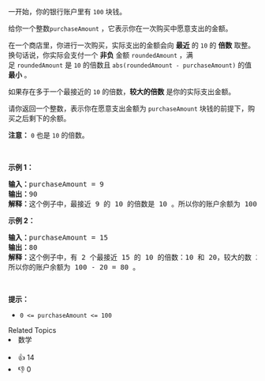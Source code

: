 <p>一开始，你的银行账户里有&nbsp;<code>100</code>&nbsp;块钱。</p>

<p>给你一个整数<code>purchaseAmount</code>&nbsp;，它表示你在一次购买中愿意支出的金额。</p>

<p>在一个商店里，你进行一次购买，实际支出的金额会向 <strong>最近</strong>&nbsp;的&nbsp;<code>10</code>&nbsp;的 <strong>倍数</strong>&nbsp;取整。换句话说，你实际会支付一个&nbsp;<strong>非负</strong>&nbsp;金额&nbsp;<code>roundedAmount</code>&nbsp;，满足&nbsp;<code>roundedAmount</code>&nbsp;是&nbsp;<code>10</code>&nbsp;的倍数且&nbsp;<code>abs(roundedAmount - purchaseAmount)</code>&nbsp;的值 <strong>最小</strong>&nbsp;。</p>

<p>如果存在多于一个最接近的 <code>10</code>&nbsp;的倍数，<strong>较大的倍数</strong>&nbsp;是你的实际支出金额。</p>

<p>请你返回一个整数，表示你在愿意支出金额为<em>&nbsp;</em><code>purchaseAmount</code><em>&nbsp;</em>块钱的前提下，购买之后剩下的余额。</p>

<p><strong>注意：</strong> <code>0</code>&nbsp;也是&nbsp;<code>10</code>&nbsp;的倍数。</p>

<p>&nbsp;</p>

<p><strong>示例 1：</strong></p>

<pre><b>输入：</b>purchaseAmount = 9
<b>输出：</b>90
<b>解释：</b>这个例子中，最接近 9 的 10 的倍数是 10 。所以你的账户余额为 100 - 10 = 90 。
</pre>

<p><strong>示例 2：</strong></p>

<pre><b>输入：</b>purchaseAmount = 15
<b>输出：</b>80
<b>解释：</b>这个例子中，有 2 个最接近 15 的 10 的倍数：10 和 20，较大的数 20 是你的实际开销。
所以你的账户余额为 100 - 20 = 80 。
</pre>

<p>&nbsp;</p>

<p><strong>提示：</strong></p>

<ul> 
 <li><code>0 &lt;= purchaseAmount &lt;= 100</code></li> 
</ul>

<div><div>Related Topics</div><div><li>数学</li></div></div><br><div><li>👍 14</li><li>👎 0</li></div>